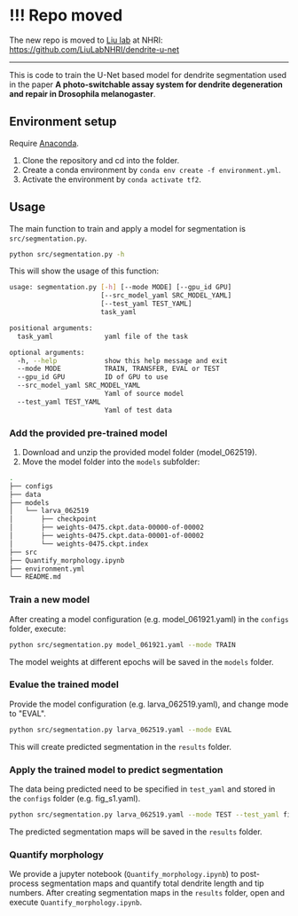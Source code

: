 # !!! Repo moved
The new repo is moved to [Liu lab](https://nhri-hhliulab.webnode.tw/) at NHRI: https://github.com/LiuLabNHRI/dendrite-u-net

---

This is code to train the U-Net based model for dendrite segmentation used in
the paper **A photo-switchable assay system for dendrite degeneration and repair
in Drosophila melanogaster**.


## Environment setup
Require [Anaconda](https://www.anaconda.com/products/individual).

1. Clone the repository and cd into the folder.
2. Create a conda environment by `conda env create -f environment.yml`.
3. Activate the environment by `conda activate tf2`.


## Usage
The main function to train and apply a model for segmentation is `src/segmentation.py`.

~~~bash
python src/segmentation.py -h
~~~

This will show the usage of this function:

~~~bash
usage: segmentation.py [-h] [--mode MODE] [--gpu_id GPU]
                       [--src_model_yaml SRC_MODEL_YAML]
                       [--test_yaml TEST_YAML]
                       task_yaml

positional arguments:
  task_yaml             yaml file of the task

optional arguments:
  -h, --help            show this help message and exit
  --mode MODE           TRAIN, TRANSFER, EVAL or TEST
  --gpu_id GPU          ID of GPU to use
  --src_model_yaml SRC_MODEL_YAML
                        Yaml of source model
  --test_yaml TEST_YAML
                        Yaml of test data
~~~


### Add the provided pre-trained model
1. Download and unzip the provided model folder (model_062519).
2. Move the model folder into the `models` subfolder:

~~~bash
.
├── configs
├── data
├── models
│   └── larva_062519
│       ├── checkpoint
│       ├── weights-0475.ckpt.data-00000-of-00002
│       ├── weights-0475.ckpt.data-00001-of-00002
│       └── weights-0475.ckpt.index
├── src
├── Quantify_morphology.ipynb
├── environment.yml
└── README.md
~~~


### Train a new model
After creating a model configuration (e.g. model_061921.yaml) in the `configs` folder, execute:

~~~bash
python src/segmentation.py model_061921.yaml --mode TRAIN
~~~

The model weights at different epochs will be saved in the `models` folder.


### Evalue the trained model
Provide the model configuration (e.g. larva_062519.yaml), and change mode to "EVAL".

~~~bash
python src/segmentation.py larva_062519.yaml --mode EVAL
~~~

This will create predicted segmentation in the `results` folder.


### Apply the trained model to predict segmentation
The data being predicted need to be specified in `test_yaml` and stored in the `configs` folder (e.g. fig_s1.yaml).

~~~bash
python src/segmentation.py larva_062519.yaml --mode TEST --test_yaml fig_s1.yaml
~~~

The predicted segmentation maps will be saved in the `results` folder.


### Quantify morphology
We provide a jupyter notebook (`Quantify_morphology.ipynb`) to post-process segmentation maps and quantify total dendrite length and tip numbers. After creating segmentation maps in the `results` folder, open and execute `Quantify_morphology.ipynb`.
